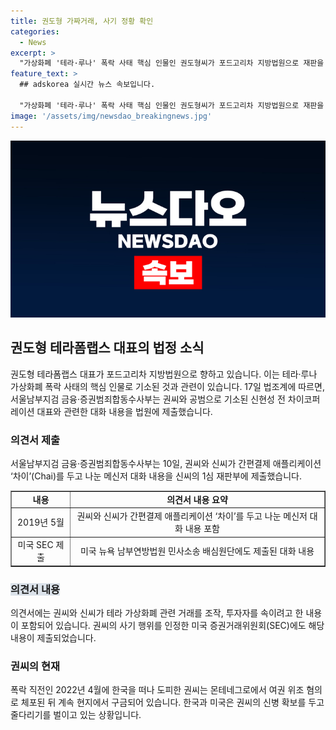 ```yaml
---
title: 권도형 가짜거래, 사기 정황 확인
categories:
  - News
excerpt: >
  "가상화폐 '테라·루나' 폭락 사태 핵심 인물인 권도형씨가 포드고리차 지방법원으로 재판을 받기 위해 몬테네그로에 도착했다. 검찰은 권씨와 신씨가 테라 거래를 조작하고 투자자를 속이려는 증거로 대화 내용을 제출했다. 권씨는 '차이가 성장하면 (가짜 거래를) 줄이면 된다'고 말하자 신씨는 '소규모로 시험해보자'고 대꾸했다. 이 대화는 SEC에도 제출돼 권씨는 몬테네그로에서 여권 위조 혐의로 구금된 상태이다."
feature_text: >
  ## adskorea 실시간 뉴스 속보입니다.

  "가상화폐 '테라·루나' 폭락 사태 핵심 인물인 권도형씨가 포드고리차 지방법원으로 재판을 받기 위해 몬테네그로에 도착했다. 검찰은 권씨와 신씨가 테라 거래를 조작하고 투자자를 속이려는 증거로 대화 내용을 제출했다. 권씨는 '차이가 성장하면 (가짜 거래를) 줄이면 된다'고 말하자 신씨는 '소규모로 시험해보자'고 대꾸했다. 이 대화는 SEC에도 제출돼 권씨는 몬테네그로에서 여권 위조 혐의로 구금된 상태이다."
image: '/assets/img/newsdao_breakingnews.jpg'
---
```


<p><img src="/assets/img/newsdao_breakingnews.jpg" alt="adskorea 속보" /></p>

<h2 data-ke-size="size26">권도형 테라폼랩스 대표의 법정 소식</h2>

<p data-ke-size="size16">권도형 테라폼랩스 대표가 포드고리차 지방법원으로 향하고 있습니다. 이는 테라·루나 가상화폐 폭락 사태의 핵심 인물로 기소된 것과 관련이 있습니다. 17일 법조계에 따르면, 서울남부지검 금융·증권범죄합동수사부는 권씨와 공범으로 기소된 신현성 전 차이코퍼레이션 대표와 관련한 대화 내용을 법원에 제출했습니다.</p>

<h3><b>의견서 제출</b></h3>

<p data-ke-size="size16">서울남부지검 금융·증권범죄합동수사부는 10일, 권씨와 신씨가 간편결제 애플리케이션 ‘차이’(Chai)를 두고 나눈 메신저 대화 내용을 신씨의 1심 재판부에 제출했습니다.</p>

<table style="width: 100%;" border="1">
<tbody>
<tr>
<td style="text-align: center; height: 17px;"><b>내용</b></td>
<td style="text-align: center; height: 17px;"><b>의견서 내용 요약</b></td>
</tr>
<tr>
<td style="text-align: center;">2019년 5월</td>
<td style="text-align: center;">권씨와 신씨가 간편결제 애플리케이션 ‘차이’를 두고 나눈 메신저 대화 내용 포함</td>
</tr>
<tr>
<td style="text-align: center;">미국 SEC 제출</td>
<td style="text-align: center;">미국 뉴욕 남부연방법원 민사소송 배심원단에도 제출된 대화 내용</td>
</tr>
</tbody>
</table>

<h3><span style="background-color: #21538527;"><b>의견서 내용</b></span></h3>

<p data-ke-size="size16">의견서에는 권씨와 신씨가 테라 가상화폐 관련 거래를 조작, 투자자를 속이려고 한 내용이 포함되어 있습니다. 권씨의 사기 행위를 인정한 미국 증권거래위원회(SEC)에도 해당 내용이 제출되었습니다.</p>

<h3><b>권씨의 현재</b></h3>

<p data-ke-size="size16">폭락 직전인 2022년 4월에 한국을 떠나 도피한 권씨는 몬테네그로에서 여권 위조 혐의로 체포된 뒤 계속 현지에서 구금되어 있습니다. 한국과 미국은 권씨의 신병 확보를 두고 줄다리기를 벌이고 있는 상황입니다.</p>

